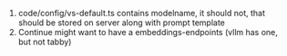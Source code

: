 1. code/config/vs-default.ts contains modelname, it should not, that should be stored on server along with prompt template
2. Continue might want to have a embeddings-endpoints (vllm has one, but not tabby)
